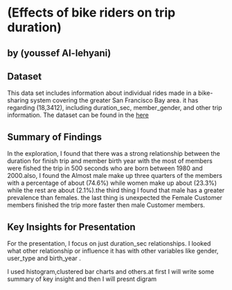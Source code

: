 # (Effects of bike riders on trip duration)
## by (youssef Al-lehyani)


## Dataset

This data set includes information about individual rides made in a bike-sharing system covering the greater San Francisco Bay area.
it has regarding (18,3412), including
duration_sec, member_gender, and other trip information. The dataset can be found in the
[here](https://github.com/BetaNYC/Bike-Share-Data-Best-Practices/wiki/Bike-Share-Data-Systems)


## Summary of Findings

In the exploration, I found that there was a strong relationship between the
duration for finish trip and member birth year with the most of members were
fished the trip in 500 seconds who are born between 1980 and 2000.also, I found the Almost male make 
up three quarters of the members with a percentage of about (74.6%) while women make up about (23.3%)
while the rest are about (2.1%).the third thing I found that male has a greater prevalence than females.
the last thing is unexpected the Female Customer members finished the trip more faster then
male Customer members.


## Key Insights for Presentation

For the presentation, I focus on just duration_sec relationships.
I looked what other relationship or influence it has with other variables like gender,
user_type and birth_year  .

I used histogram,clustered bar charts and others.at first I will write some summary of key insight 
and then I will presnt digram
